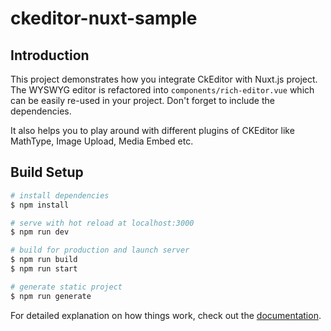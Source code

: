 # ckeditor-nuxt-sample

## Introduction
This project demonstrates how you integrate CkEditor with Nuxt.js project. The WYSWYG editor is refactored into `components/rich-editor.vue` which can be easily re-used in your project. Don't forget to include the dependencies.

It also helps you to play around with different plugins of CKEditor like MathType, Image Upload, Media Embed etc.


## Build Setup

```bash
# install dependencies
$ npm install

# serve with hot reload at localhost:3000
$ npm run dev

# build for production and launch server
$ npm run build
$ npm run start

# generate static project
$ npm run generate
```

For detailed explanation on how things work, check out the [documentation](https://nuxtjs.org).

